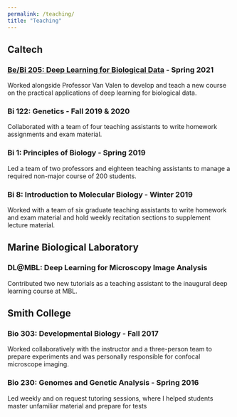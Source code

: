 ```yaml
---
permalink: /teaching/
title: "Teaching"
---
```


## Caltech
### [Be/Bi 205: Deep Learning for Biological Data](https://vanvalenlab.github.io/bebi205) - Spring 2021
Worked alongside Professor Van Valen to develop and teach a new course on the practical applications of deep learning for biological data.

### Bi 122: Genetics - Fall 2019 & 2020
Collaborated with a team of four teaching assistants to write homework assignments and exam material.

### Bi 1: Principles of Biology - Spring 2019
Led a team of two professors and eighteen teaching assistants to manage a required non-major course of 200 students.

### Bi 8: Introduction to Molecular Biology - Winter 2019
Worked with a team of six graduate teaching assistants to write homework and exam material and hold weekly recitation sections to supplement lecture material.
## Marine Biological Laboratory
### DL@MBL: Deep Learning for Microscopy Image Analysis
Contributed two new tutorials as a teaching assistant to the inaugural deep learning course at MBL.
## Smith College

### Bio 303: Developmental Biology - Fall 2017
Worked collaboratively with the instructor and a three-person team to prepare experiments and was personally responsible for confocal microscope imaging.

### Bio 230: Genomes and Genetic Analysis - Spring 2016
Led weekly and on request tutoring sessions, where I helped students master unfamiliar material and prepare for tests
